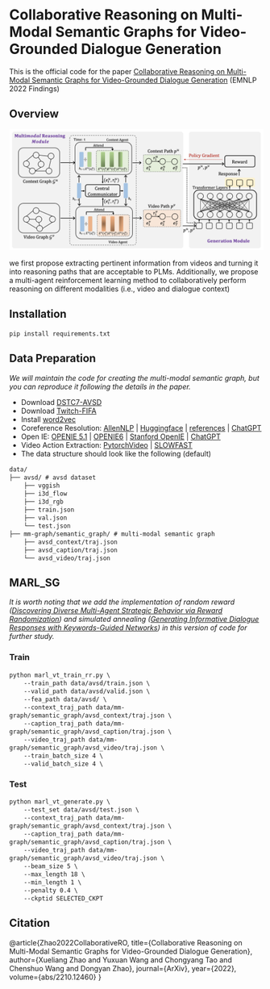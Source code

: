 # Collaborative Reasoning on Multi-Modal Semantic Graphs for Video-Grounded Dialogue Generation

This is the official code for the paper [Collaborative Reasoning on Multi-Modal Semantic Graphs for Video-Grounded Dialogue Generation](https://arxiv.org/abs/2210.12460) (EMNLP 2022 Findings)

## Overview

![model](image/README/model.png)

we first propose extracting pertinent information from videos and turning it into reasoning paths that are acceptable to PLMs. Additionally, we propose a multi-agent reinforcement learning method to collaboratively perform reasoning on different modalities (i.e., video and dialogue context)

## Installation

```
pip install requirements.txt
```

## Data Preparation

*We will maintain the code for creating the multi-modal semantic graph, but you can reproduce it following the details in the paper.*

- Download [DSTC7-AVSD](https://github.com/hudaAlamri/DSTC7-Audio-Visual-Scene-Aware-Dialog-AVSD-Challenge)
- Download [Twitch-FIFA](https://github.com/ramakanth-pasunuru/video-dialogue)
- Install [word2vec](https://code.google.com/archive/p/word2vec/)
- Coreference Resolution: [AllenNLP](https://github.com/allenai/allennlp-models) | [Huggingface](https://github.com/huggingface/neuralcoref) | [references](https://github.com/NeuroSYS-pl/coreference-resolution) | [ChatGPT](https://chat.openai.com/)
- Open IE: [OPENIE 5.1](https://github.com/dair-iitd/OpenIE-standalone) | [OPENIE6](https://github.com/dair-iitd/openie6) | [Stanford OpenIE](https://nlp.stanford.edu/software/openie.html) | [ChatGPT](https://chat.openai.com/)
- Video Action Extraction: [PytorchVideo](https://pytorchvideo.org/) | [SLOWFAST](https://github.com/facebookresearch/SlowFast)
- The data structure should look like the following (default)

```
data/
├── avsd/ # avsd dataset
    ├── vggish
    ├── i3d_flow
    ├── i3d_rgb
    ├── train.json
    ├── val.json
    └── test.json
├── mm-graph/semantic_graph/ # multi-modal semantic graph
    ├── avsd_context/traj.json
    ├── avsd_caption/traj.json
    └── avsd_video/traj.json

```

## MARL_SG

*It is worth noting that we add the implementation of random reward ([Discovering Diverse Multi-Agent Strategic Behavior via Reward Randomization](https://arxiv.org/abs/2103.04564)) and simulated annealing ([Generating Informative Dialogue Responses with Keywords-Guided Networks](https://arxiv.org/abs/2007.01652)) in this version of code for further study.*

### Train

```
python marl_vt_train_rr.py \
	--train_path data/avsd/train.json \
	--valid_path data/avsd/valid.json \
	--fea_path data/avsd/ \
	--context_traj_path data/mm-graph/semantic_graph/avsd_context/traj.json \
	--caption_traj_path data/mm-graph/semantic_graph/avsd_caption/traj.json \
	--video_traj_path data/mm-graph/semantic_graph/avsd_video/traj.json \
	--train_batch_size 4 \
	--valid_batch_size 4 \
```

### Test

```
python marl_vt_generate.py \
	--test_set data/avsd/test.json \
	--context_traj_path data/mm-graph/semantic_graph/avsd_context/traj.json \
	--caption_traj_path data/mm-graph/semantic_graph/avsd_caption/traj.json \
	--video_traj_path data/mm-graph/semantic_graph/avsd_video/traj.json \
	--beam_size 5 \
	--max_length 18 \
	--min_length 1 \
	--penalty 0.4 \
	--ckptid SELECTED_CKPT
```

## Citation

@article{Zhao2022CollaborativeRO,
  title={Collaborative Reasoning on Multi-Modal Semantic Graphs for Video-Grounded Dialogue Generation},
  author={Xueliang Zhao and Yuxuan Wang and Chongyang Tao and Chenshuo Wang and Dongyan Zhao},
  journal={ArXiv},
  year={2022},
  volume={abs/2210.12460}
}
